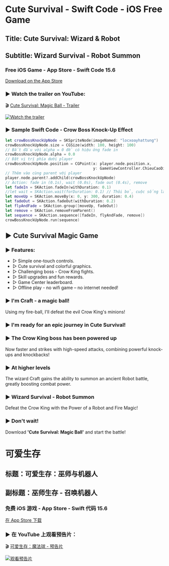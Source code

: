 # Cute Survival - Swift Code - iOS Free Game
## Title: Cute Survival: Wizard &amp; Robot
## Subtitle: Wizard Survival - Robot Summon
### Free iOS Game - App Store - Swift Code 15.6

[Download on the App Store](https://apps.apple.com/app/cute-survival-wizard-robot/id6738106971)


### ▶ Watch the trailer on YouTube:
🎬 [Cute Survival: Magic Ball - Trailer](https://www.youtube.com/watch?v=ZhRoBSVHpeI)

[![Watch the trailer](https://img.youtube.com/vi/ZhRoBSVHpeI/hqdefault.jpg)](https://www.youtube.com/watch?v=ZhRoBSVHpeI)



### ▶ Sample Swift Code - Crow Boss Knock-Up Effect

```swift
let crowBossKnockUpNode = SKSpriteNode(imageNamed: "locxoayhattung")
crowBossKnockUpNode.size = CGSize(width: 100, height: 100)
// Bắt đầu với alpha = 0 để có hiệu ứng fade in
crowBossKnockUpNode.alpha = 0.0
// Đặt vị trí phía dưới player
crowBossKnockUpNode.position = CGPoint(x: player.node.position.x,
                                       y: GameViewController.ChieuCaoDieuKhien + 50)
// Thêm vào cùng parent với player
player.node.parent?.addChild(crowBossKnockUpNode)
// Action: fade in (0.1s), wait (0.0s), fade out (0.4s), remove
let fadeIn = SKAction.fadeIn(withDuration: 0.1)
//let wait = SKAction.wait(forDuration: 0.1) // Thôi bỏ, cuộc sống là không chờ đợi :)
let moveUp = SKAction.moveBy(x: 0, y: 300, duration: 0.4)
let fadeOut = SKAction.fadeOut(withDuration: 0.2)
let flyAndFade = SKAction.group([moveUp, fadeOut])
let remove = SKAction.removeFromParent()
let sequence = SKAction.sequence([fadeIn, flyAndFade, remove])
crowBossKnockUpNode.run(sequence)
```

## ▶ Cute Survival Magic Game

### ▶ Features:
- ▷ Simple one-touch controls.
- ▷ Cute survival and colorful graphics.
- ▷ Challenging boss - Crow King fights.
- ▷ Skill upgrades and fun rewards.
- ▷ Game Center leaderboard.
- ▷ Offline play - no wifi game – no internet needed!

### ▶ I'm Craft - a magic ball!
Using my fire-ball, I'll defeat the evil Crow King's minions!

### ▶ I'm ready for an epic journey in Cute Survival!

### ▶ The Crow King boss has been powered up
Now faster and strikes with high-speed attacks, combining powerful knock-ups and knockbacks!

### ▶ At higher levels
The wizard Craft gains the ability to summon an ancient Robot battle, greatly boosting combat power.

### ▶ Wizard Survival - Robot Summon
Defeat the Crow King with the Power of a Robot and Fire Magic!

### ▶ Don't wait!
Download **'Cute Survival: Magic Ball'** and start the battle!


# 可爱生存
## 标题：可爱生存：巫师与机器人
## 副标题：巫师生存 - 召唤机器人
### 免费 iOS 游戏 - App Store - Swift 代码 15.6

[在 App Store 下载](https://apps.apple.com/app/cute-survival-wizard-robot/id6738106971)

### ▶ 在 YouTube 上观看预告片：
🎬 [可爱生存：魔法球 - 预告片](https://www.youtube.com/watch?v=ZhRoBSVHpeI)

[![观看预告片](https://img.youtube.com/vi/ZhRoBSVHpeI/hqdefault.jpg)](https://www.youtube.com/watch?v=ZhRoBSVHpeI)



